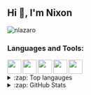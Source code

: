 ## Hi 👋, I'm Nixon

<p align="left"> <img src="https://komarev.com/ghpvc/?username=nlazaro&label=Profile Views&color=0e75b6&style=flat" alt="nlazaro" /> </p>


<h3 align="left">Languages and Tools:</h3>
<img align="left" img height="32" width="32" src="https://cdn.jsdelivr.net/npm/simple-icons@v5/icons/cplusplus.svg" />
<img align="left" img height="32" width="32" src="https://cdn.jsdelivr.net/npm/simple-icons@v5/icons/java.svg" />
<img align="left" img height="32" width="32" src="https://cdn.jsdelivr.net/npm/simple-icons@v5/icons/python.svg" />
<img align="left" img height="32" width="32" src="https://cdn.jsdelivr.net/npm/simple-icons@v5/icons/visualstudiocode.svg" />
<img height="32" width="32" src="https://cdn.jsdelivr.net/npm/simple-icons@v5/icons/git.svg" />


<details>
  <summary>:zap: Top langauges</summary>
  
  [![Top Langs](https://github-readme-stats.vercel.app/api/top-langs/?username=nlazaro)](https://github.com/anuraghazra/github-readme-stats)
  
  </details>
 
<details>
<summary>:zap: GitHub Stats</summary>
<p>&nbsp;<img align="center" src="https://github-readme-stats.vercel.app/api?username=nlazaro&show_icons=true&locale=en" alt="nlazaro" /></p>
  </details>
